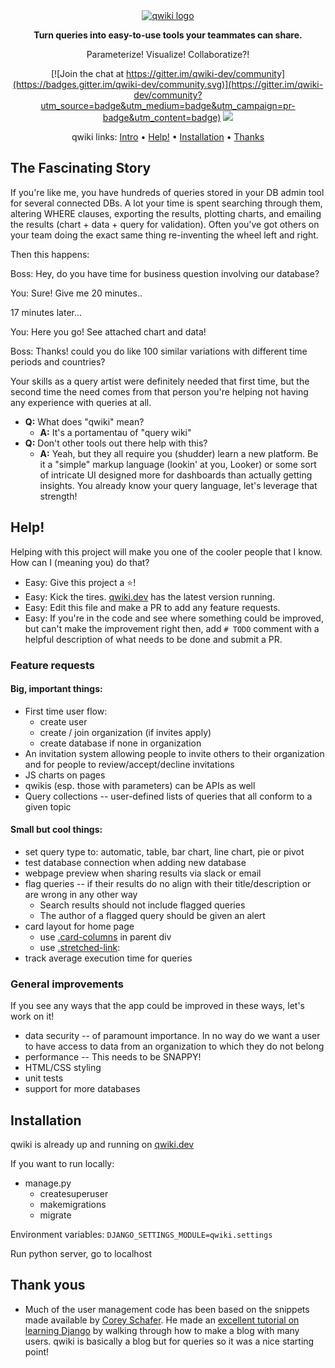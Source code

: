 <div align="center">
  <a href="https://qwiki.dev">
    <img src="https://qwiki.dev/media/qwiki-logo.png" alt="qwiki logo">
  </a>

**Turn queries into easy-to-use tools your teammates can share.**

Parameterize! Visualize! Collaboratize?!

[![Join the chat at https://gitter.im/qwiki-dev/community](https://badges.gitter.im/qwiki-dev/community.svg)](https://gitter.im/qwiki-dev/community?utm_source=badge&utm_medium=badge&utm_campaign=pr-badge&utm_content=badge)
<a href="https://github.com/brianrisk/qwiki/graphs/contributors">
<img src="https://img.shields.io/github/contributors/brianrisk/qwiki.svg">
</a>

qwiki links: [Intro](#the-fascinating-story) • [Help!](#help) • [Installation](#installation) • [Thanks](#thank-yous)
</div>

## The Fascinating Story
If you're like me, you have hundreds of queries stored in your DB admin tool for several connected DBs. A lot your time
is spent searching through them, altering WHERE clauses, exporting the results, plotting charts, and emailing the
results (chart + data + query for validation). Often you've got others on your team doing the exact same thing
re-inventing the wheel left and right.

Then this happens:

Boss: Hey, do you have time for business question involving our database?

You: Sure!  Give me 20 minutes..

17 minutes later...

You: Here you go!  See attached chart and data!

Boss: Thanks!  could you do like 100 similar variations with different time periods and countries?

Your skills as a query artist were definitely needed that first time, but the second time the need comes from that
person you're helping not having any experience with queries at all.

* **Q:** What does "qwiki" mean?
  * **A:** It's a portamentau of "query wiki"
* **Q:** Don't other tools out there help with this?
  * **A:** Yeah, but they all require you (shudder) learn a new platform. Be it a "simple" markup language (lookin' at you,
Looker) or some sort of intricate UI designed more for dashboards than actually getting insights. You already know your
query language, let's leverage that strength!

## Help!

Helping with this project will make you one of the cooler people that I know. How can I (meaning you) do that?

* Easy:  Give this project a ⭐️!
* Easy:  Kick the tires.  [qwiki.dev](https://qwiki.dev) has the latest version running.
* Easy:  Edit this file and make a PR to add any feature requests.
* Easy:  If you're in the code and see where something could be improved, but can't make the improvement right then,
  add  `# TODO` comment with a helpful description of what needs to be done and submit a PR.

### Feature requests
#### Big, important things:
* First time user flow:
    * create user
    * create / join organization (if invites apply)
    * create database if none in organization
* An invitation system allowing people to invite others to their organization and for people to review/accept/decline
  invitations
* JS charts on pages
* qwikis (esp. those with parameters) can be APIs as well
* Query collections -- user-defined lists of queries that all conform to a given topic

#### Small but cool things:
* set query type to: automatic, table, bar chart, line chart, pie or pivot
* test database connection when adding new database
* webpage preview when sharing results via slack or email
* flag queries -- if their results do no align with their title/description or are wrong in any other way
    * Search results should not include flagged queries
    * The author of a flagged query should be given an alert
* card layout for home page
    * use [.card-columns](https://getbootstrap.com/docs/4.0/components/card/) in parent div
    * use [.stretched-link](https://stackoverflow.com/questions/54404865/make-bootstrap-card-entirely-clickable):
* track average execution time for queries

### General improvements
If you see any ways that the app could be improved in these ways, let's work on it!

* data security -- of paramount importance. In no way do we want a user to have access to data from an organization to
  which they do not belong
* performance -- This needs to be SNAPPY!
* HTML/CSS styling
* unit tests
* support for more databases

## Installation
qwiki is already up and running on [qwiki.dev](https://qwiki.dev)

If you want to run locally:

* manage.py
    * createsuperuser
    * makemigrations
    * migrate

Environment variables:
```DJANGO_SETTINGS_MODULE=qwiki.settings```

Run python server, go to localhost

## Thank yous
* Much of the user management code has been based on the snippets made available
  by [Corey Schafer](https://github.com/CoreyMSchafer/code_snippets). He made
  an [excellent tutorial on learning Django](https://www.youtube.com/playlist?list=PL-osiE80TeTtoQCKZ03TU5fNfx2UY6U4p)
  by walking through how to make a blog with many users. qwiki is basically a blog but for queries so it was a nice
  starting point!  

